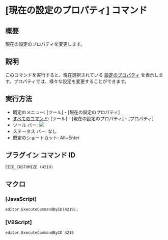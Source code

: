 # \[現在の設定のプロパティ\] コマンド

## 概要

現在の設定のプロパティを変更します。

## 説明

このコマンドを実行すると、現在選択されている [設定のプロパティ](../../dlg/properties/index) を表示します。プロパティでは、様々な設定を変更することができます。

## 実行方法

- 既定のメニュー: \[ツール\] \- \[現在の設定のプロパティ\]
- [すべてのコマンド](../../glossary/allcommands): \[ツール\] \- \[現在の設定のプロパティ\] \- \[プロパティ\]
- ツール バー: ![](../../images/properties..png)
- ステータス バー: なし
- 既定のショートカット: Alt+Enter

## プラグイン コマンド ID

```
EEID_CUSTOMIZE (4219)
```

## マクロ

### \[JavaScript\]

```
editor.ExecuteCommandByID(4219);
```

### \[VBScript\]

```
editor.ExecuteCommandByID 4219
```
